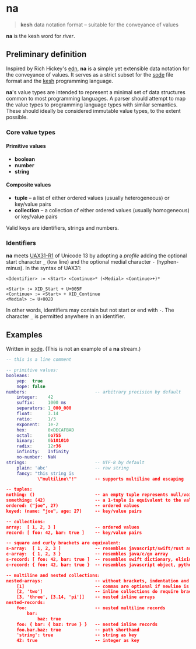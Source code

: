 # na

> **kesh** data notation format – suitable for the conveyance of values

**na** is the kesh word for _river_.

## Preliminary definition

Inspired by Rich Hickey's [edn](https://github.com/edn-format/edn/), **na** is a simple yet extensible data notation for the conveyance of values. It serves as a strict subset for the [sode](https://github.com/kesh-lang/sode) file format and the [kesh](https://github.com/kesh-lang/kesh) programming language.

**na**'s value types are intended to represent a minimal set of data structures common to most programming languages. A parser should attempt to map the value types to programming language types with similar semantics. These should ideally be considered immutable value types, to the extent possible.

### Core value types

#### Primitive values

- **boolean**
- **number**
- **string**

#### Composite values

- **tuple** – a list of either ordered values (usually heterogeneous) or key/value pairs
- **collection** – a collection of either ordered values (usually homogeneous) or key/value pairs

Valid keys are identifiers, strings and numbers.

### Identifiers

**na** meets [UAX31-R1](https://unicode.org/reports/tr31/#R1) of Unicode 13 by adopting a _profile_ adding the optional start character `_` (low line) and the optional medial character `-` (hyphen-minus). In the syntax of UAX31:

    <Identifier> := <Start> <Continue>* (<Medial> <Continue>+)*

    <Start> := XID_Start + U+005F
    <Continue> := <Start> + XID_Continue
    <Medial> := U+002D

In other words, identifiers may contain but not start or end with `-`. The character `_` is permitted anywhere in an identifier.

## Examples

Written in [sode](https://github.com/kesh-lang/sode). (This is not an example of a **na** stream.)

```lua
-- this is a line comment

-- primitive values:
booleans:
    yep:  true
    nope: false
numbers:                          -- arbitrary precision by default
    integer:    42
    suffix:     1000 ms
    separators: 1_000_000
    float:      3.14
    ratio:      1/3
    exponent:   1e-2
    hex:        0xDECAFBAD
    octal:      0o755
    binary:     0b101010
    radix:      12r36
    infinity:   Infinity
    no-number:  NaN
strings:                          -- UTF-8 by default
    plain: 'abc'                  -- raw string
    fancy: "this string is
            \"multiline\"!"       -- supports multiline and escaping

-- tuples:
nothing: ()                       -- an empty tuple represents null/void/undefined
something: (42)                   -- a 1-tuple is equivalent to the value it contains
ordered: ("joe", 27)              -- ordered values
keyed: (name: "joe", age: 27)     -- key/value pairs

-- collections:
array:  [ 1, 2, 3 ]               -- ordered values
record: [ foo: 42, bar: true ]    -- key/value pairs

-- square and curly brackets are equivalent:
s-array:  [ 1, 2, 3 ]             -- resembles javascript/swift/rust array, python list
c-array:  { 1, 2, 3 }             -- resembles java/c/go array
s-record: [ foo: 42, bar: true ]  -- resembles swift dictionary, elixir keyword list
c-record: { foo: 42, bar: true }  -- resembles javascript object, python dict, go map

-- multiline and nested collections:
nested-arrays:                    -- without brackets, indentation and newline are significant
    [1]                           -- commas are optional if newline is used to separate items
    [2, 'two']                    -- inline collections do require brackets and commas
    [3, 'three', [3.14, 'pi']]    -- nested inline arrays
nested-records:                   
    foo:                          -- nested multiline records
        bar:
            baz: true
    foo: { bar: { baz: true } }   -- nested inline records
    foo.bar.baz: true             -- path shorthand
    'string': true                -- string as key
    42: true                      -- integer as key
```
